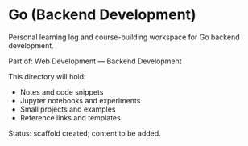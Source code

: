 # Go (Backend Development)

Personal learning log and course-building workspace for Go backend development.

Part of: Web Development — Backend Development

This directory will hold:
- Notes and code snippets
- Jupyter notebooks and experiments
- Small projects and examples
- Reference links and templates

Status: scaffold created; content to be added.

